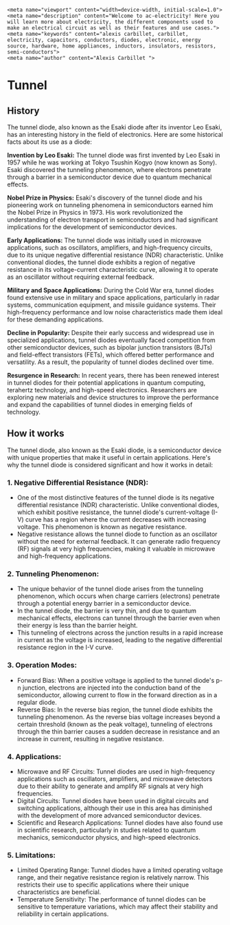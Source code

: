     <meta name="viewport" content="width=device-width, initial-scale=1.0">
    <meta name="description" content="Welcome to ac-electricity! Here you will learn more about electricity, the different components used to make an electrical circuit as well as their features and use cases.">
    <meta name="keywords" content="alexis carbillet, carbillet, electricity, capacitors, conductors, diodes, electronic, energy source, hardware, home appliances, inductors, insulators, resistors, semi-conductors">
    <meta name="author" content="Alexis Carbillet ">
</head>

# Tunnel

## History

The tunnel diode, also known as the Esaki diode after its inventor Leo Esaki, has an interesting history in the field of electronics. Here are some historical facts about its use as a diode:

**Invention by Leo Esaki:** The tunnel diode was first invented by Leo Esaki in 1957 while he was working at Tokyo Tsushin Kogyo (now known as Sony). Esaki discovered the tunneling phenomenon, where electrons penetrate through a barrier in a semiconductor device due to quantum mechanical effects.

**Nobel Prize in Physics:** Esaki's discovery of the tunnel diode and his pioneering work on tunneling phenomena in semiconductors earned him the Nobel Prize in Physics in 1973. His work revolutionized the understanding of electron transport in semiconductors and had significant implications for the development of semiconductor devices.

**Early Applications:** The tunnel diode was initially used in microwave applications, such as oscillators, amplifiers, and high-frequency circuits, due to its unique negative differential resistance (NDR) characteristic. Unlike conventional diodes, the tunnel diode exhibits a region of negative resistance in its voltage-current characteristic curve, allowing it to operate as an oscillator without requiring external feedback.

**Military and Space Applications:** During the Cold War era, tunnel diodes found extensive use in military and space applications, particularly in radar systems, communication equipment, and missile guidance systems. Their high-frequency performance and low noise characteristics made them ideal for these demanding applications.

**Decline in Popularity:** Despite their early success and widespread use in specialized applications, tunnel diodes eventually faced competition from other semiconductor devices, such as bipolar junction transistors (BJTs) and field-effect transistors (FETs), which offered better performance and versatility. As a result, the popularity of tunnel diodes declined over time.

**Resurgence in Research:** In recent years, there has been renewed interest in tunnel diodes for their potential applications in quantum computing, terahertz technology, and high-speed electronics. Researchers are exploring new materials and device structures to improve the performance and expand the capabilities of tunnel diodes in emerging fields of technology.

## How it works

The tunnel diode, also known as the Esaki diode, is a semiconductor device with unique properties that make it useful in certain applications. Here's why the tunnel diode is considered significant and how it works in detail:

### 1. Negative Differential Resistance (NDR):
   - One of the most distinctive features of the tunnel diode is its negative differential resistance (NDR) characteristic. Unlike conventional diodes, which exhibit positive resistance, the tunnel diode's current-voltage (I-V) curve has a region where the current decreases with increasing voltage. This phenomenon is known as negative resistance.
   - Negative resistance allows the tunnel diode to function as an oscillator without the need for external feedback. It can generate radio frequency (RF) signals at very high frequencies, making it valuable in microwave and high-frequency applications.

### 2. Tunneling Phenomenon:
   - The unique behavior of the tunnel diode arises from the tunneling phenomenon, which occurs when charge carriers (electrons) penetrate through a potential energy barrier in a semiconductor device.
   - In the tunnel diode, the barrier is very thin, and due to quantum mechanical effects, electrons can tunnel through the barrier even when their energy is less than the barrier height.
   - This tunneling of electrons across the junction results in a rapid increase in current as the voltage is increased, leading to the negative differential resistance region in the I-V curve.

### 3. Operation Modes:
   - Forward Bias: When a positive voltage is applied to the tunnel diode's p-n junction, electrons are injected into the conduction band of the semiconductor, allowing current to flow in the forward direction as in a regular diode.
   - Reverse Bias: In the reverse bias region, the tunnel diode exhibits the tunneling phenomenon. As the reverse bias voltage increases beyond a certain threshold (known as the peak voltage), tunneling of electrons through the thin barrier causes a sudden decrease in resistance and an increase in current, resulting in negative resistance.

### 4. Applications:
   - Microwave and RF Circuits: Tunnel diodes are used in high-frequency applications such as oscillators, amplifiers, and microwave detectors due to their ability to generate and amplify RF signals at very high frequencies.
   - Digital Circuits: Tunnel diodes have been used in digital circuits and switching applications, although their use in this area has diminished with the development of more advanced semiconductor devices.
   - Scientific and Research Applications: Tunnel diodes have also found use in scientific research, particularly in studies related to quantum mechanics, semiconductor physics, and high-speed electronics.

### 5. Limitations:
   - Limited Operating Range: Tunnel diodes have a limited operating voltage range, and their negative resistance region is relatively narrow. This restricts their use to specific applications where their unique characteristics are beneficial.
   - Temperature Sensitivity: The performance of tunnel diodes can be sensitive to temperature variations, which may affect their stability and reliability in certain applications.

